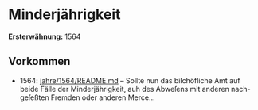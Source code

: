 # Minderjährigkeit

**Ersterwähnung:** 1564

## Vorkommen
- 1564: [jahre/1564/README.md](../jahre/1564/README.md) – Sollte nun das biſchöfliche Amt auf beide Fälle
der Minderjährigkeit, auh des Abweſens mit anderen nach-
geſeßten Fremden oder anderen Merce...
